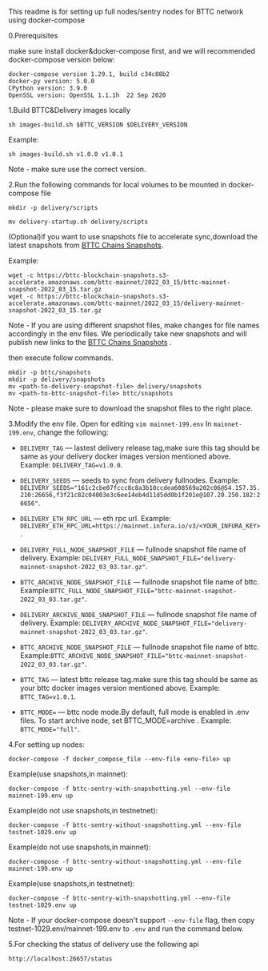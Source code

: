 This readme is for setting up full nodes/sentry nodes for BTTC network using docker-compose


0.Prerequisites

make sure install docker&docker-compose first, and we will recommended docker-compose version below:
```
docker-compose version 1.29.1, build c34c88b2
docker-py version: 5.0.0
CPython version: 3.9.0
OpenSSL version: OpenSSL 1.1.1h  22 Sep 2020
```


1.Build BTTC&Delivery images locally

```
sh images-build.sh $BTTC_VERSION $DELIVERY_VERSION

```
Example:
```
sh images-build.sh v1.0.0 v1.0.1

```
Note - make sure use the correct version.


2.Run the following commands for local volumes to be mounted in docker-compose file
```
mkdir -p delivery/scripts

mv delivery-startup.sh delivery/scripts
```

(Optional)if you want to use snapshots file to accelerate sync,download the latest snapshots from [ BTTC Chains Snapshots](https://snapshots.bt.io/).

Example:
```
wget -c https://bttc-blockchain-snapshots.s3-accelerate.amazonaws.com/bttc-mainnet/2022_03_15/bttc-mainnet-snapshot-2022_03_15.tar.gz
wget -c https://bttc-blockchain-snapshots.s3-accelerate.amazonaws.com/bttc-mainnet/2022_03_15/delivery-mainnet-snapshot-2022_03_15.tar.gz
```

Note - If you are using different snapshot files, make changes for file names accordingly in the env files. We periodically take new snapshots and will publish new links to the [ BTTC Chains Snapshots](https://snapshots.bt.io/) .

then execute follow commands.
```
mkdir -p bttc/snapshots
mkdir -p delivery/snapshots
mv <path-to-delivery-snapshot-file> delivery/snapshots
mv <path-to-bttc-snapshot-file> bttc/snapshots
```
Note - please make sure to download the snapshot files to the right place.

3.Modify the env file.
Open for editing `vim mainnet-199.env`
In `mainnet-199.env`, change the following:
* `DELIVERY_TAG` — lastest delivery release tag,make sure this tag should be same as your delivery docker images version mentioned above. Example: `DELIVERY_TAG=v1.0.0`.
* `DELIVERY_SEEDS` — seeds to sync from delivery fullnodes. Example: `DELIVERY_SEEDS="161c2cbe07fccc8c8a3b10ccdea608569a202c06@54.157.35.210:26656,f3f21c82c04003e3c6ee14eb4d11d5dd0b1f201e@107.20.250.182:26656"`.
* `DELIVERY_ETH_RPC_URL` — eth rpc url. Example: `DELIVERY_ETH_RPC_URL=https://mainnet.infura.io/v3/<YOUR_INFURA_KEY>`.

* `DELIVERY_FULL_NODE_SNAPSHOT_FILE` — fullnode snapshot file name of delivery. Example: `DELIVERY_FULL_NODE_SNAPSHOT_FILE="delivery-mainnet-snapshot-2022_03_03.tar.gz"`.
* `BTTC_ARCHIVE_NODE_SNAPSHOT_FILE` — fullnode snapshot file name of bttc. Example:`BTTC_FULL_NODE_SNAPSHOT_FILE="bttc-mainnet-snapshot-2022_03_03.tar.gz"`.
* `DELIVERY_ARCHIVE_NODE_SNAPSHOT_FILE` — fullnode snapshot file name of delivery. Example: `DELIVERY_ARCHIVE_NODE_SNAPSHOT_FILE="delivery-mainnet-snapshot-2022_03_03.tar.gz"`.
* `BTTC_ARCHIVE_NODE_SNAPSHOT_FILE` — fullnode snapshot file name of bttc. Example:`BTTC_ARCHIVE_NODE_SNAPSHOT_FILE="bttc-mainnet-snapshot-2022_03_03.tar.gz"`.
* `BTTC_TAG` — latest bttc release tag.make sure this tag should be same as your bttc docker images version mentioned above.  Example: `BTTC_TAG=v1.0.1`.
* `BTTC_MODE=` — bttc node mode.By default, full mode is enabled in .env files. To start archive node, set BTTC_MODE=archive
. Example: `BTTC_MODE="full"`.  


4.For setting up nodes:
```
docker-compose -f docker_compose_file --env-file <env-file> up
```

Example(use snapshots,in mainnet):
```
docker-compose -f bttc-sentry-with-snapshotting.yml --env-file mainnet-199.env up
```

Example(do not use snapshots,in testnetnet):
```
docker-compose -f bttc-sentry-without-snapshotting.yml --env-file testnet-1029.env up
```

Example(do not use snapshots,in mainnet):
```
docker-compose -f bttc-sentry-without-snapshotting.yml --env-file mainnet-199.env up
```

Example(use snapshots,in testnetnet):
```
docker-compose -f bttc-sentry-with-snapshotting.yml --env-file testnet-1029.env up
```

Note - If your docker-compose doesn't support `--env-file` flag, then copy testnet-1029.env/mainnet-199.env to `.env` and run the command below.


5.For checking the status of delivery use the following api
```
http://localhost:26657/status
```